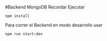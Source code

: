 #Backend MongoDB
Recordar Ejecutar 
```
npm install
```

Para correr el Backend en modo desarrollo usar
```
npm run start:dev
```